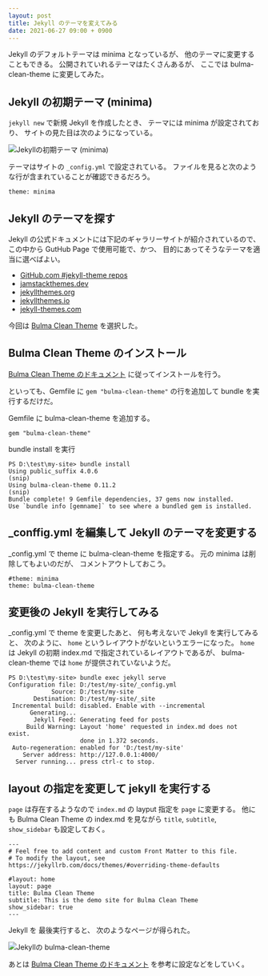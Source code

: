 ```yaml
---
layout: post
title: Jekyll のテーマを変えてみる
date: 2021-06-27 09:00 + 0900
---
```


Jekyll のデフォルトテーマは minima となっているが、
他のテーマに変更することもできる。
公開されていれるテーマはたくさんあるが、
ここでは bulma-clean-theme に変更してみた。

## Jekyll の初期テーマ (minima)

`jekyll new` で新規 Jekyll を作成したとき、
テーマには minima が設定されており、
サイトの見た目は次のようになっている。

![Jekyllの初期テーマ (minima)]({{site.baseurl}}/images/2021-06-27-jekyll-minima-init.png)

テーマはサイトの `_config.yml` で設定されている。
ファイルを見ると次のような行が含まれていることが確認できるだろう。

```
theme: minima
```

## Jekyll のテーマを探す

Jekyll の公式ドキュメントには下記のギャラリーサイトが紹介されているので、
この中から GutHub Page で使用可能で、かつ、
目的にあってそうなテーマを適当に選べばよい。

+ [GitHub.com #jekyll-theme repos](https://github.com/topics/jekyll-theme)
+ [jamstackthemes.dev](https://jamstackthemes.dev/ssg/jekyll/)
+ [jekyllthemes.org](http://jekyllthemes.org/)
+ [jekyllthemes.io](https://jekyllthemes.io/)
+ [jekyll-themes.com](https://jekyll-themes.com/)


今回は
[Bulma Clean Theme](https://jekyllthemes.io/theme/bulma)
を選択した。


## Bulma Clean Theme のインストール

[Bulma Clean Theme のドキュメント](https://github.com/chrisrhymes/bulma-clean-theme/)
に従ってインストールを行う。

といっても、Gemfile に
`gem "bulma-clean-theme"`
の行を追加して bundle を実行するだけだ。

Gemfile に bulma-clean-theme を追加する。

```
gem "bulma-clean-theme"
```

bundle install を実行

```
PS D:\test\my-site> bundle install
Using public_suffix 4.0.6
(snip)
Using bulma-clean-theme 0.11.2
(snip)
Bundle complete! 9 Gemfile dependencies, 37 gems now installed.
Use `bundle info [gemname]` to see where a bundled gem is installed.
```

## _conffig.yml を編集して Jekyll のテーマを変更する

_config.yml で theme に bulma-clean-theme を指定する。
元の minima は削除してもよいのだが、
コメントアウトしておこう。

```
#theme: minima
theme: bulma-clean-theme
```

## 変更後の Jekyll を実行してみる

_config.yml で theme を変更したあと、
何も考えないで Jekyll を実行してみると、
次のように、
`home` というレイアウトがないというエラーになった。
`home` は Jekyll の初期 index.md で指定されているレイアウトであるが、 
bulma-clean-theme では `home` が提供されていないようだ。

```
PS D:\test\my-site> bundle exec jekyll serve
Configuration file: D:/test/my-site/_config.yml
            Source: D:/test/my-site
       Destination: D:/test/my-site/_site
 Incremental build: disabled. Enable with --incremental
      Generating...
       Jekyll Feed: Generating feed for posts
     Build Warning: Layout 'home' requested in index.md does not exist.
                    done in 1.372 seconds.
 Auto-regeneration: enabled for 'D:/test/my-site'
    Server address: http://127.0.0.1:4000/
  Server running... press ctrl-c to stop.
```

## layout の指定を変更して jekyll を実行する

`page` は存在するようなので
`index.md` の layput 指定を `page` に変更する。
他にも Bulma Clean Theme の index.md を見ながら
`title`, `subtitle`, `show_sidebar` も設定しておく。

```
---
# Feel free to add content and custom Front Matter to this file.
# To modify the layout, see https://jekyllrb.com/docs/themes/#overriding-theme-defaults

#layout: home
layout: page
title: Bulma Clean Theme
subtitle: This is the demo site for Bulma Clean Theme
show_sidebar: true
---
```

Jekyll を 最後実行すると、
次のようなページが得られた。

![Jekyllの bulma-clean-theme]({{site.baseurl}}/images/2021-06-27-jekyll-bulma-init.png)

あとは
[Bulma Clean Theme のドキュメント](https://github.com/chrisrhymes/bulma-clean-theme/)
を参考に設定などをしていく。
